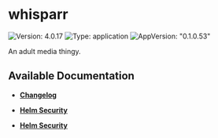 # whisparr

![Version: 4.0.17](https://img.shields.io/badge/Version-4.0.17-informational?style=flat-square) ![Type: application](https://img.shields.io/badge/Type-application-informational?style=flat-square) ![AppVersion: "0.1.0.53"](https://img.shields.io/badge/AppVersion-"0.1.0.53"-informational?style=flat-square)

An adult media thingy.

## Available Documentation

- [**Changelog**](CHANGELOG)

- [**Helm Security**](container-security)

- [**Helm Security**](helm-security)

